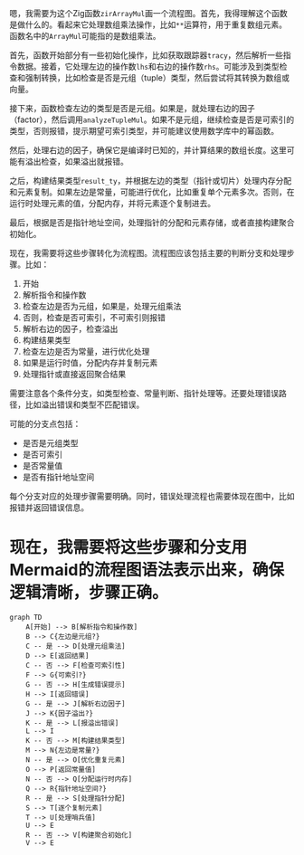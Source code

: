 嗯，我需要为这个Zig函数`zirArrayMul`画一个流程图。首先，我得理解这个函数是做什么的。看起来它处理数组乘法操作，比如`**`运算符，用于重复数组元素。函数名中的`ArrayMul`可能指的是数组乘法。

首先，函数开始部分有一些初始化操作，比如获取跟踪器`tracy`，然后解析一些指令数据。接着，它处理左边的操作数`lhs`和右边的操作数`rhs`。可能涉及到类型检查和强制转换，比如检查是否是元组（tuple）类型，然后尝试将其转换为数组或向量。

接下来，函数检查左边的类型是否是元组。如果是，就处理右边的因子（factor），然后调用`analyzeTupleMul`。如果不是元组，继续检查是否是可索引的类型，否则报错，提示期望可索引类型，并可能建议使用数学库中的幂函数。

然后，处理右边的因子，确保它是编译时已知的，并计算结果的数组长度。这里可能有溢出检查，如果溢出就报错。

之后，构建结果类型`result_ty`，并根据左边的类型（指针或切片）处理内存分配和元素复制。如果左边是常量，可能进行优化，比如重复单个元素多次。否则，在运行时处理元素的值，分配内存，并将元素逐个复制进去。

最后，根据是否是指针地址空间，处理指针的分配和元素存储，或者直接构建聚合初始化。

现在，我需要将这些步骤转化为流程图。流程图应该包括主要的判断分支和处理步骤。比如：

1. 开始
2. 解析指令和操作数
3. 检查左边是否为元组，如果是，处理元组乘法
4. 否则，检查是否可索引，不可索引则报错
5. 解析右边的因子，检查溢出
6. 构建结果类型
7. 检查左边是否为常量，进行优化处理
8. 如果是运行时值，分配内存并复制元素
9. 处理指针或直接返回聚合结果

需要注意各个条件分支，如类型检查、常量判断、指针处理等。还要处理错误路径，比如溢出错误和类型不匹配错误。

可能的分支点包括：
- 是否是元组类型
- 是否可索引
- 是否常量值
- 是否有指针地址空间

每个分支对应的处理步骤需要明确。同时，错误处理流程也需要体现在图中，比如报错并返回错误信息。

现在，我需要将这些步骤和分支用Mermaid的流程图语法表示出来，确保逻辑清晰，步骤正确。
================================================
```mermaid
graph TD
    A[开始] --> B[解析指令和操作数]
    B --> C{左边是元组?}
    C -- 是 --> D[处理元组乘法]
    D --> E[返回结果]
    C -- 否 --> F[检查可索引性]
    F --> G{可索引?}
    G -- 否 --> H[生成错误提示]
    H --> I[返回错误]
    G -- 是 --> J[解析右边因子]
    J --> K{因子溢出?}
    K -- 是 --> L[报溢出错误]
    L --> I
    K -- 否 --> M[构建结果类型]
    M --> N{左边是常量?}
    N -- 是 --> O[优化重复元素]
    O --> P[返回常量值]
    N -- 否 --> Q[分配运行时内存]
    Q --> R{指针地址空间?}
    R -- 是 --> S[处理指针分配]
    S --> T[逐个复制元素]
    T --> U[处理哨兵值]
    U --> E
    R -- 否 --> V[构建聚合初始化]
    V --> E
```